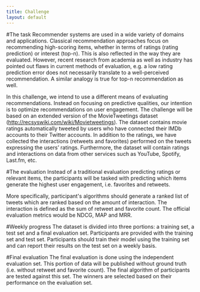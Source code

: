 ```yaml
---
title: Challenge
layout: default
---
```

#The task
Recommender systems are used in a wide variety of domains and applications. Classical recommendation approaches focus on recommending high-scoring items, whether in terms of ratings (rating prediction) or interest (top-n). This is also reflected in the way they are evaluated. However, recent research from academia as well as industry has pointed out flaws in current methods of evaluation, e.g. a low rating prediction error does not necessarily translate to a well-perceived recommendation. A similar analogy is true for top-n recommendation as well.

In this challenge, we intend to use a different means of evaluating recommendations. Instead on focusing on predictive qualities, our intention is to optimize recommendations on user engagement.
The challenge will be based on an extended version of the MovieTweetings dataset (http://recsyswiki.com/wiki/Movietweetings). The dataset contains movie ratings automatically tweeted by users who have connected their IMDb accounts to their Twitter accounts. In addition to the ratings, we have collected the interactions (retweets and favorites) performed on the tweets expressing the users’ ratings. Furthermore, the dataset will contain ratings and interactions on data from other services such as YouTube, Spotify, Last.fm, etc.


#The evaluation
Instead of a traditional evaluation predicting ratings or relevant items, the participants will be tasked with predicting which items generate the highest user engagement, i.e. favorites and retweets.

More specifically, participant's algorithms should generate a ranked list of tweets which are ranked based on the amount of interaction. The interaction is defined as the sum of retweet and favorite count. The official evaluation metrics would be NDCG, MAP and MRR.

#Weekly progress
The dataset is divided into three portions: a training set, a test set and a final evaluation set. Participants are provided with the training set and test set. Participants should train their model using the training set and can report their results on the test set on a weekly basis.


#Final evaluation
The final evaluation is done using the independent evaluation set. This portion of data will be published without ground truth (i.e. without retweet and favorite count). The final algorithm of participants are tested against this set. The winners are selected based on their performance on the evaluation set.
